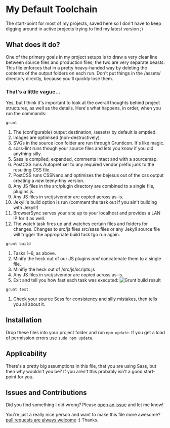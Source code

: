 # My Default Toolchain
The start-point for most of my projects, saved here so I don't have to keep digging around in active projects trying to find my latest version ;)

## What does it do?
One of the primary goals in my project setups is to draw a very clear line between source files and production files; the two are very separate beasts. This file enforces that in a pretty heavy-handed way by deleting the contents of the output folders on each run. Don't put things in the /assets/ directory directly, because you'll quickly lose them.

### That's a little vague…
Yes, but I think it's important to look at the overall thoughts behind project structures, as well as the details. Here's what happens, in order, when you run the commands:

`grunt`

1. The (configurable) output destination, /assets/ by default is emptied.
2. Images are optimised (non-destructively).
3. SVGs in the source icon folder are run through Grunticon. It's like magic.
3. scss-lint runs though your source files and lets you know if you did anything silly.
3. Sass is compiled, expanded, comments intact and with a sourcemap.
4. PostCSS runs Autoprefixer to any required vendor prefix junk to the resulting CSS file.
5. PostCSS runs CSSNano and optimises the bejesus out of the css output creating a *new* teeny-tiny version.
6. Any JS files in the src/plugin directory are combined to a single file, plugins.js.
7. Any JS files in src/js/vendor are copied across as-is.
9. Jekyll's build option is run (comment the task out if you ain't building with Jekyll!)
10. BrowserSync serves your site up to your localhost and provides a LAN IP for it as well.
11. The watch task fires up and watches certain files and folders for changes. Changes to src/js files src/sass files or any Jekyll source file will trigger the appropriate build task tgo run again.

`grunt build`

1. Tasks 1–6, as above.
6. Minify the heck out of our JS plugins *and* concatenate them to a single file.
7. Minifiy the heck out of /src/js/scripts.js
8. Any JS files in src/js/vendor are copied across as-is.
9. Exit and tell you how fast each task was executed:
![Grunt build result](https://dl.dropboxusercontent.com/u/10118147/grunt-build-result.png)

`grunt test`

1. Check your source Scss for consistency and silly mistakes, then tells you all about it.

## Installation
Drop these files into your project folder and run `npm update`. If you get a load of permission errors use `sudo npm update`.

## Applicability
There's a pretty big assumptions in this file, that you are using Sass, but then why wouldn't you be? If you aren't this probably isn't a good start-point for you.

## Issues and Contributions
Did you find something I did wrong? Please [open an issue](https://github.com/nternetinspired/toolchain/issues) and let me know!

You're just a really nice person and want to make this file more awesome? [pull requests are always welcome](https://github.com/nternetinspired/toolchain/issues) :) Thanks.
